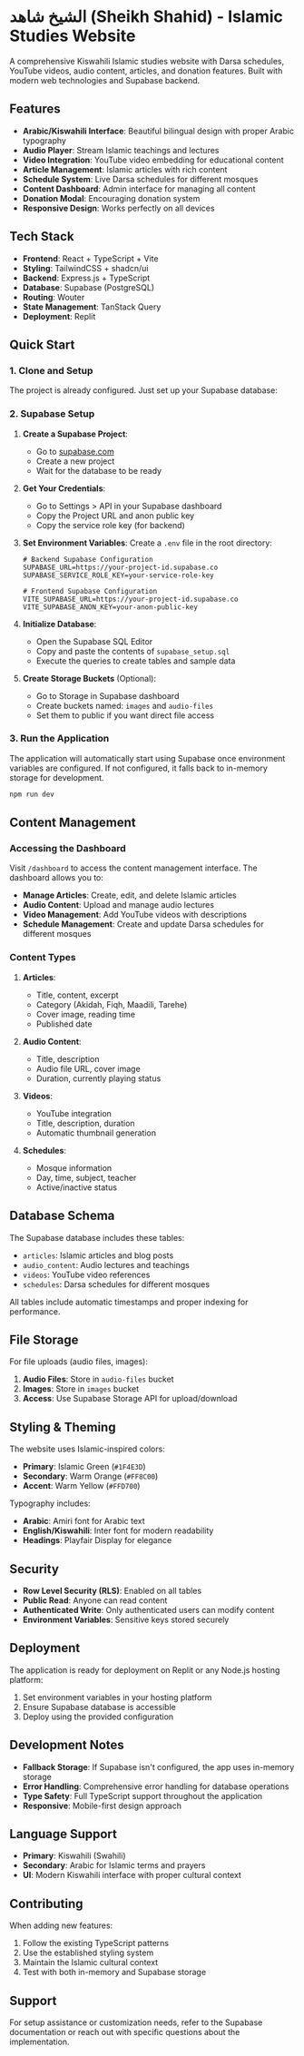 # الشيخ شاهد (Sheikh Shahid) - Islamic Studies Website

A comprehensive Kiswahili Islamic studies website with Darsa schedules, YouTube videos, audio content, articles, and donation features. Built with modern web technologies and Supabase backend.

## Features

- **Arabic/Kiswahili Interface**: Beautiful bilingual design with proper Arabic typography
- **Audio Player**: Stream Islamic teachings and lectures  
- **Video Integration**: YouTube video embedding for educational content
- **Article Management**: Islamic articles with rich content
- **Schedule System**: Live Darsa schedules for different mosques
- **Content Dashboard**: Admin interface for managing all content
- **Donation Modal**: Encouraging donation system
- **Responsive Design**: Works perfectly on all devices

## Tech Stack

- **Frontend**: React + TypeScript + Vite
- **Styling**: TailwindCSS + shadcn/ui
- **Backend**: Express.js + TypeScript
- **Database**: Supabase (PostgreSQL)
- **Routing**: Wouter
- **State Management**: TanStack Query
- **Deployment**: Replit

## Quick Start

### 1. Clone and Setup

The project is already configured. Just set up your Supabase database:

### 2. Supabase Setup

1. **Create a Supabase Project**:
   - Go to [supabase.com](https://supabase.com)
   - Create a new project
   - Wait for the database to be ready

2. **Get Your Credentials**:
   - Go to Settings > API in your Supabase dashboard
   - Copy the Project URL and anon public key
   - Copy the service role key (for backend)

3. **Set Environment Variables**:
   Create a `.env` file in the root directory:
   ```env
   # Backend Supabase Configuration
   SUPABASE_URL=https://your-project-id.supabase.co
   SUPABASE_SERVICE_ROLE_KEY=your-service-role-key

   # Frontend Supabase Configuration  
   VITE_SUPABASE_URL=https://your-project-id.supabase.co
   VITE_SUPABASE_ANON_KEY=your-anon-public-key
   ```

4. **Initialize Database**:
   - Open the Supabase SQL Editor
   - Copy and paste the contents of `supabase_setup.sql`
   - Execute the queries to create tables and sample data

5. **Create Storage Buckets** (Optional):
   - Go to Storage in Supabase dashboard
   - Create buckets named: `images` and `audio-files`
   - Set them to public if you want direct file access

### 3. Run the Application

The application will automatically start using Supabase once environment variables are configured. If not configured, it falls back to in-memory storage for development.

```bash
npm run dev
```

## Content Management

### Accessing the Dashboard

Visit `/dashboard` to access the content management interface. The dashboard allows you to:

- **Manage Articles**: Create, edit, and delete Islamic articles
- **Audio Content**: Upload and manage audio lectures
- **Video Management**: Add YouTube videos with descriptions
- **Schedule Management**: Create and update Darsa schedules for different mosques

### Content Types

1. **Articles**:
   - Title, content, excerpt
   - Category (Akidah, Fiqh, Maadili, Tarehe)
   - Cover image, reading time
   - Published date

2. **Audio Content**:
   - Title, description
   - Audio file URL, cover image
   - Duration, currently playing status

3. **Videos**:
   - YouTube integration
   - Title, description, duration
   - Automatic thumbnail generation

4. **Schedules**:
   - Mosque information
   - Day, time, subject, teacher
   - Active/inactive status

## Database Schema

The Supabase database includes these tables:

- `articles`: Islamic articles and blog posts
- `audio_content`: Audio lectures and teachings
- `videos`: YouTube video references
- `schedules`: Darsa schedules for different mosques

All tables include automatic timestamps and proper indexing for performance.

## File Storage

For file uploads (audio files, images):

1. **Audio Files**: Store in `audio-files` bucket
2. **Images**: Store in `images` bucket
3. **Access**: Use Supabase Storage API for upload/download

## Styling & Theming

The website uses Islamic-inspired colors:

- **Primary**: Islamic Green (`#1F4E3D`)
- **Secondary**: Warm Orange (`#FF8C00`)
- **Accent**: Warm Yellow (`#FFD700`)

Typography includes:
- **Arabic**: Amiri font for Arabic text
- **English/Kiswahili**: Inter font for modern readability
- **Headings**: Playfair Display for elegance

## Security

- **Row Level Security (RLS)**: Enabled on all tables
- **Public Read**: Anyone can read content
- **Authenticated Write**: Only authenticated users can modify content
- **Environment Variables**: Sensitive keys stored securely

## Deployment

The application is ready for deployment on Replit or any Node.js hosting platform:

1. Set environment variables in your hosting platform
2. Ensure Supabase database is accessible
3. Deploy using the provided configuration

## Development Notes

- **Fallback Storage**: If Supabase isn't configured, the app uses in-memory storage
- **Error Handling**: Comprehensive error handling for database operations
- **Type Safety**: Full TypeScript support throughout the application
- **Responsive**: Mobile-first design approach

## Language Support

- **Primary**: Kiswahili (Swahili)
- **Secondary**: Arabic for Islamic terms and prayers
- **UI**: Modern Kiswahili interface with proper cultural context

## Contributing

When adding new features:

1. Follow the existing TypeScript patterns
2. Use the established styling system
3. Maintain the Islamic cultural context
4. Test with both in-memory and Supabase storage

## Support

For setup assistance or customization needs, refer to the Supabase documentation or reach out with specific questions about the implementation.
